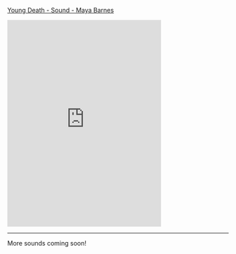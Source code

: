 [Young Death - Sound - Maya Barnes](https://kineticcollage.bandcamp.com/track/young-death-maya-barnes)


<iframe style="border: 0; width: 350px; height: 470px;" src="https://bandcamp.com/EmbeddedPlayer/album=2734110228/size=large/bgcol=333333/linkcol=9a64ff/tracklist=false/track=2374901618/transparent=true/" seamless><a href="http://kineticcollage.bandcamp.com/album/textured-space-mix-tape">Textured Space - Mix Tape by Kinetic Collage</a></iframe>

---

More sounds coming soon!

